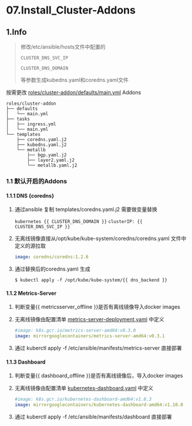 # 07.Install_Cluster-Addons

## 1.Info

> 修改/etc/ansible/hosts文件中配置的
>
> `CLUSTER_DNS_SVC_IP`
>
> `CLUSTER_DNS_DOMAIN` 
>
> 等参数生成kubedns.yaml和coredns.yaml文件

按需更改 [roles/cluster-addon/defaults/main.yml](../../roles/cluster-addon/defaults/main.yml) Addons 

```
roles/cluster-addon
├── defaults
│   └── main.yml
├── tasks
│   ├── ingress.yml
│   └── main.yml
└── templates
    ├── coredns.yaml.j2
    ├── kubedns.yaml.j2
    └── metallb
        ├── bgp.yaml.j2
        ├── layer2.yaml.j2
        └── metallb.yaml.j2
```

### 1.1 默认开启的Addons

#### 1.1.1 DNS {coredns}

1. 通过ansible 复制 templates/coredns.yaml.j2  需要做变量替换

    `kubernetes {{ CLUSTER_DNS_DOMAIN }}` `clusterIP: {{ CLUSTER_DNS_SVC_IP }}`

2. 无离线镜像直接从/opt/kube/kube-system/coredns/coredns.yaml 文件中定义的源拉取

    ```yaml
    image: coredns/coredns:1.2.6
    ```

3. 通过替换后的coredns.yaml 生成

    `$ kubectl apply -f /opt/kube/kube-system/{{ dns_backend }}`

#### 1.1.2 Metrics-Server

1. 判断变量{{ metricsserver_offline }}是否有离线镜像导入docker images 

2. 无离线镜像由配置清单 [metrics-server-deployment.yaml](../../manifests/metrics-server/metrics-server-deployment.yaml) 中定义

    ```yaml
    #image: k8s.gcr.io/metrics-server-amd64:v0.3.0
    image: mirrorgooglecontainers/metrics-server-amd64:v0.3.1
    ```

3. 通过 kuberctl apply -f /etc/ansible/manifests/metrics-server 直接部署

#### 1.1.3 Dashboard

1. 判断变量{{ dashboard_offline }}是否有离线镜像后，导入docker images 

2. 无离线镜像由配置清单 [kubernetes-dashboard.yaml](../../manifests/dashboard/kubernetes-dashboard.yaml) 中定义

    ```yaml
    #image: k8s.gcr.io/kubernetes-dashboard-amd64:v1.8.3
    image: mirrorgooglecontainers/kubernetes-dashboard-amd64:v1.10.0
    ```

3. 通过 kuberctl apply -f /etc/ansible/manifests/dashboard 直接部署

#### 



